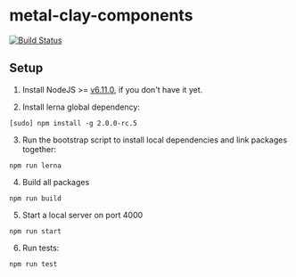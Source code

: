 # metal-clay-components

[![Build Status](https://travis-ci.org/metal/metal-clay-components.svg?branch=master)](https://travis-ci.org/metal/metal-clay-components)

## Setup

1. Install NodeJS >= [v6.11.0](http://nodejs.org/dist/v6.11.0/), if you don't have it yet.

2. Install lerna global dependency:

  ```
  [sudo] npm install -g 2.0.0-rc.5
  ```

3. Run the bootstrap script to install local dependencies and link packages together:

  ```
  npm run lerna
  ```

4. Build all packages

  ```
  npm run build
  ```

5. Start a local server on port 4000

  ```
  npm run start
  ```

6. Run tests:

  ```
  npm run test
  ```
